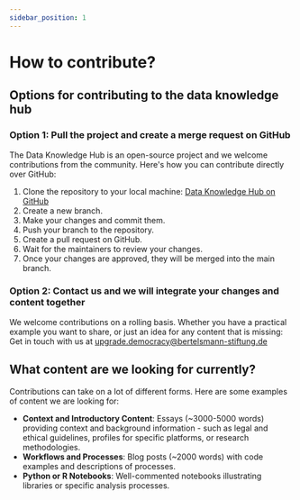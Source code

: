 ```yaml
---
sidebar_position: 1
---
```


# How to contribute?

## Options for contributing to the data knowledge hub

### Option 1: Pull the project and create a merge request on GitHub

The Data Knowledge Hub is an open-source project and we welcome contributions from the community. Here's how you can contribute directly over GitHub:

1. Clone the repository to your local machine: [Data Knowledge Hub on GitHub](https://github.com/bertelsmannstift/data-knowledge-hub)
2. Create a new branch.
3. Make your changes and commit them.
4. Push your branch to the repository.
5.  Create a pull request on GitHub.
6.  Wait for the maintainers to review your changes.
7.  Once your changes are approved, they will be merged into the main branch.

### Option 2: Contact us and we will integrate your changes and content together

We welcome contributions on a rolling basis. Whether you have a practical example you want to share, or just an idea for any content that is missing: Get in touch with us at [upgrade.democracy@bertelsmann-stiftung.de](mailto:upgrade.democracy@bertelsmann-stiftung.de)

## What content are we looking for currently?

Contributions can take on a lot of different forms. Here are some examples of content we are looking for:

- **Context and Introductory Content**: Essays (~3000-5000 words) providing context and background information - such as legal and ethical guidelines, profiles for specific platforms, or research methodologies. 
- **Workflows and Processes**: Blog posts (~2000 words) with code examples and descriptions of processes. 
- **Python or R Notebooks**: Well-commented notebooks illustrating libraries or specific analysis processes. 